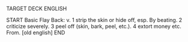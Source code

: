TARGET DECK
ENGLISH

START
Basic
Flay
Back: v. 1 strip the skin or hide off, esp. By beating. 2 criticize severely. 3 peel off (skin, bark, peel, etc.). 4 extort money etc. From. [old english]
END
